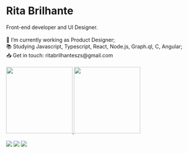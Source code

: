 # Rita Brilhante

<section>
Front-end developer and UI Designer.
<br>
<br>
🔭 I’m currently working as Product Designer;
<br>
📚 Studying Javascript, Typescript, React, Node.js, Graph.ql, C, Angular;
<br>
📥 Get in touch: ritabrilhanteszs@gmail.com
<br>
<br>
  
 <div>
  <a href="https://github.com/rtcstr">
  <img height="180em" src="https://github-readme-stats.vercel.app/api?username=rtcstr&show_icons=true&theme=dracula&include_all_commits=true&count_private=true"/>
  <img height="180em" src="https://github-readme-stats.vercel.app/api/top-langs/?username=rtcstr&layout=compact&langs_count=7&theme=dracula"/>
</div>
<br>
<a href="https://www.linkedin.com/in/rtcstr/" target="_blank"><img src="https://img.shields.io/badge/LinkedIn-0077B5?style=for-the-badge&logo=linkedin&logoColor=white"></a>
<a href="https://www.instagram.com/rtcstr/" target="_blank"><img src="https://img.shields.io/badge/Instagram-E4405F?style=for-the-badge&logo=instagram&logoColor=white"></a>
<a href="https://www.behance.net/rtcstr" target="_blank"><img src="https://img.shields.io/badge/Behance-1769ff?style=for-the-badge&logo=behance&logoColor=whiteg"></a>

</section>



